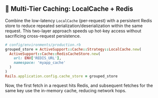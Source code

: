 ## 🧠 Multi-Tier Caching: LocalCache + Redis

Combine the low-latency `LocalCache` (per-request) with a persistent Redis store to reduce repeated serialization/deserialization within the same request. This two-layer approach speeds up hot-key access without sacrificing cross-request persistence.

```ruby
# config/environments/production.rb
grouped_store = ActiveSupport::Cache::Strategy::LocalCache.new(
  ActiveSupport::Cache::RedisCacheStore.new(
    url: ENV['REDIS_URL'],
    namespace: 'myapp_cache'
  )
)
Rails.application.config.cache_store = grouped_store
```

Now, the first fetch in a request hits Redis, and subsequent fetches for the same key use the in-memory cache, reducing network hops.